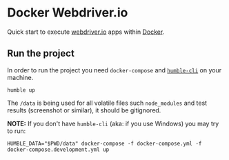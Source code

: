 # Docker Webdriver.io

Quick start to execute [webdriver.io](http://webdriver.io/) apps within [Docker](https://www.docker.com/).

## Run the project

In order to run the project you need `docker-compose` and [`humble-cli`](https://github.com/marcopeg/humble-cli) on your machine.

```
humble up
```

The `/data` is being used for all volatile files such `node_modules` and test results (screenshot or similar), it should be gitignored.

**NOTE:** If you don't have `humble-cli` (aka: if you use Windows) you may try to run:

```
HUMBLE_DATA="$PWD/data" docker-compose -f docker-compose.yml -f docker-compose.development.yml up
```

